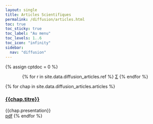```yaml
---
layout: single
title: Articles Scientifiques
permalink: /diffusion/articles.html
toc: true
toc_sticky: true
toc_label: "Au menu"
toc_levels: 1..6
toc_icon: "infinity"
sidebar:
  nav: "diffusion"
---
```


{% assign cptdoc = 0 %}

<center>
<nobr>
{% for r in site.data.diffusion_articles.ref %}
<a href="./psi_doc/ref/{{r.ref}}" class="ref">&Sigma;</a>
{% endfor %}
</nobr>
</center>

{% for chap in site.data.diffusion_articles.articles %}
<h3 id="#docs_{{cptdoc}}"><a href="{{doc.fichier}}.pdf">{{chap.titre}}</a>
</h3>
{{chap.presentation}}
<br/><a href="{{doc.fichier}}.pdf">pdf</a>
{% endfor %}
